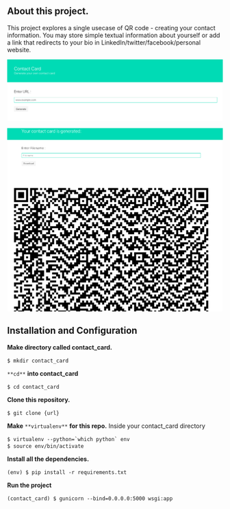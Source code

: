 
## About this project.

This project explores a single usecase of QR code - creating your contact information. You may store simple textual information about yourself or add a link that redirects to your bio in LinkedIn/twitter/facebook/personal website.


![Homepage](screenshot_1.png)

![Contact card generated](screenshot_2.png)

## Installation and Configuration

**Make directory called contact_card.**

    $ mkdir contact_card

`**cd**` **into contact_card**

    $ cd contact_card

**Clone this repository.**

    $ git clone {url} 

**Make** `**virtualenv**` **for this repo.**
Inside your contact_card directory

    $ virtualenv --python=`which python` env
    $ source env/bin/activate

**Install all the dependencies.**

    (env) $ pip install -r requirements.txt

**Run the project**

    (contact_card) $ gunicorn --bind=0.0.0.0:5000 wsgi:app
